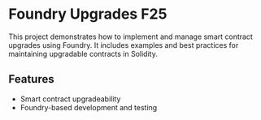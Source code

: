 # Foundry Upgrades F25

This project demonstrates how to implement and manage smart contract upgrades using Foundry. It includes examples and best practices for maintaining upgradable contracts in Solidity.

## Features
- Smart contract upgradeability
- Foundry-based development and testing



